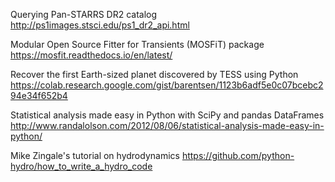 Querying Pan-STARRS DR2 catalog
http://ps1images.stsci.edu/ps1_dr2_api.html

Modular Open Source Fitter for Transients (MOSFiT) package
https://mosfit.readthedocs.io/en/latest/

Recover the first Earth-sized planet discovered by TESS using Python
https://colab.research.google.com/gist/barentsen/1123b6adf5e0c07bcebc294e34f652b4

Statistical analysis made easy in Python with SciPy and pandas DataFrames
http://www.randalolson.com/2012/08/06/statistical-analysis-made-easy-in-python/

Mike Zingale's tutorial on hydrodynamics
https://github.com/python-hydro/how_to_write_a_hydro_code
